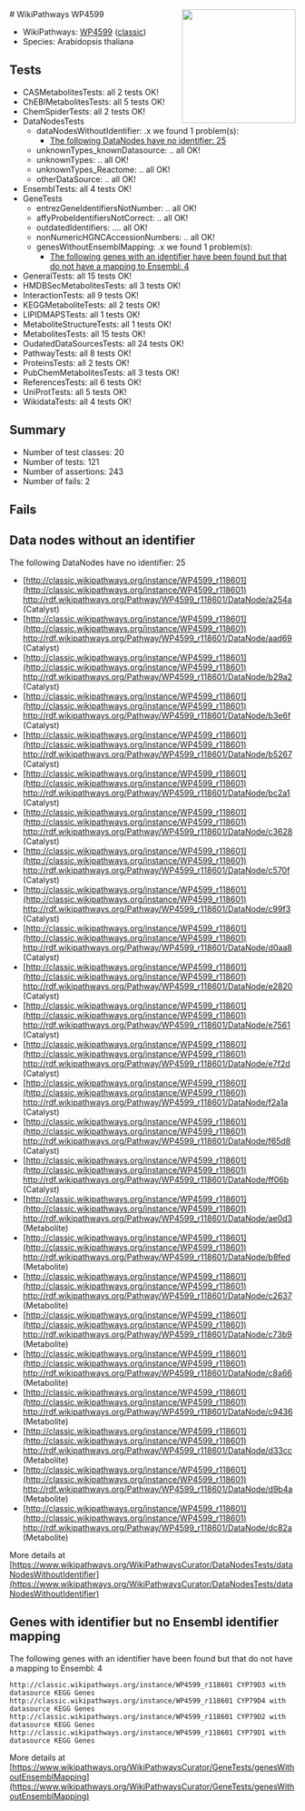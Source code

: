 <img style="float: right; width: 200px" src="https://upload.wikimedia.org/wikipedia/commons/thumb/8/83/Wplogo_with_text_500.png/640px-Wplogo_with_text_500.png" />
# WikiPathways WP4599

* WikiPathways: [WP4599](https://wikipathways.org/pathways/WP4599) ([classic](https://classic.wikipathways.org/instance/WP4599))
* Species: Arabidopsis thaliana
## Tests
* CASMetabolitesTests: all 2 tests OK!
* ChEBIMetabolitesTests: all 5 tests OK!
* ChemSpiderTests: all 2 tests OK!
* DataNodesTests
    * dataNodesWithoutIdentifier: .x we found 1 problem(s):
        * [The following DataNodes have no identifier: 25](#8792c4b4)
    * unknownTypes_knownDatasource: .. all OK!
    * unknownTypes: .. all OK!
    * unknownTypes_Reactome: .. all OK!
    * otherDataSource: .. all OK!
* EnsemblTests: all 4 tests OK!
* GeneTests
    * entrezGeneIdentifiersNotNumber: .. all OK!
    * affyProbeIdentifiersNotCorrect: .. all OK!
    * outdatedIdentifiers: .... all OK!
    * nonNumericHGNCAccessionNumbers: .. all OK!
    * genesWithoutEnsemblMapping: .x we found 1 problem(s):
        * [The following genes with an identifier have been found but that do not have a mapping to Ensembl: 4](#40286d86)
* GeneralTests: all 15 tests OK!
* HMDBSecMetabolitesTests: all 3 tests OK!
* InteractionTests: all 9 tests OK!
* KEGGMetaboliteTests: all 2 tests OK!
* LIPIDMAPSTests: all 1 tests OK!
* MetaboliteStructureTests: all 1 tests OK!
* MetabolitesTests: all 15 tests OK!
* OudatedDataSourcesTests: all 24 tests OK!
* PathwayTests: all 8 tests OK!
* ProteinsTests: all 2 tests OK!
* PubChemMetabolitesTests: all 3 tests OK!
* ReferencesTests: all 6 tests OK!
* UniProtTests: all 5 tests OK!
* WikidataTests: all 4 tests OK!


## Summary

* Number of test classes: 20
* Number of tests: 121
* Number of assertions: 243
* Number of fails: 2

## Fails

<a name="8792c4b4" />

## Data nodes without an identifier

The following DataNodes have no identifier: 25

* [http://classic.wikipathways.org/instance/WP4599_r118601](http://classic.wikipathways.org/instance/WP4599_r118601) http://rdf.wikipathways.org/Pathway/WP4599_r118601/DataNode/a254a (Catalyst)
* [http://classic.wikipathways.org/instance/WP4599_r118601](http://classic.wikipathways.org/instance/WP4599_r118601) http://rdf.wikipathways.org/Pathway/WP4599_r118601/DataNode/aad69 (Catalyst)
* [http://classic.wikipathways.org/instance/WP4599_r118601](http://classic.wikipathways.org/instance/WP4599_r118601) http://rdf.wikipathways.org/Pathway/WP4599_r118601/DataNode/b29a2 (Catalyst)
* [http://classic.wikipathways.org/instance/WP4599_r118601](http://classic.wikipathways.org/instance/WP4599_r118601) http://rdf.wikipathways.org/Pathway/WP4599_r118601/DataNode/b3e6f (Catalyst)
* [http://classic.wikipathways.org/instance/WP4599_r118601](http://classic.wikipathways.org/instance/WP4599_r118601) http://rdf.wikipathways.org/Pathway/WP4599_r118601/DataNode/b5267 (Catalyst)
* [http://classic.wikipathways.org/instance/WP4599_r118601](http://classic.wikipathways.org/instance/WP4599_r118601) http://rdf.wikipathways.org/Pathway/WP4599_r118601/DataNode/bc2a1 (Catalyst)
* [http://classic.wikipathways.org/instance/WP4599_r118601](http://classic.wikipathways.org/instance/WP4599_r118601) http://rdf.wikipathways.org/Pathway/WP4599_r118601/DataNode/c3628 (Catalyst)
* [http://classic.wikipathways.org/instance/WP4599_r118601](http://classic.wikipathways.org/instance/WP4599_r118601) http://rdf.wikipathways.org/Pathway/WP4599_r118601/DataNode/c570f (Catalyst)
* [http://classic.wikipathways.org/instance/WP4599_r118601](http://classic.wikipathways.org/instance/WP4599_r118601) http://rdf.wikipathways.org/Pathway/WP4599_r118601/DataNode/c99f3 (Catalyst)
* [http://classic.wikipathways.org/instance/WP4599_r118601](http://classic.wikipathways.org/instance/WP4599_r118601) http://rdf.wikipathways.org/Pathway/WP4599_r118601/DataNode/d0aa8 (Catalyst)
* [http://classic.wikipathways.org/instance/WP4599_r118601](http://classic.wikipathways.org/instance/WP4599_r118601) http://rdf.wikipathways.org/Pathway/WP4599_r118601/DataNode/e2820 (Catalyst)
* [http://classic.wikipathways.org/instance/WP4599_r118601](http://classic.wikipathways.org/instance/WP4599_r118601) http://rdf.wikipathways.org/Pathway/WP4599_r118601/DataNode/e7561 (Catalyst)
* [http://classic.wikipathways.org/instance/WP4599_r118601](http://classic.wikipathways.org/instance/WP4599_r118601) http://rdf.wikipathways.org/Pathway/WP4599_r118601/DataNode/e7f2d (Catalyst)
* [http://classic.wikipathways.org/instance/WP4599_r118601](http://classic.wikipathways.org/instance/WP4599_r118601) http://rdf.wikipathways.org/Pathway/WP4599_r118601/DataNode/f2a1a (Catalyst)
* [http://classic.wikipathways.org/instance/WP4599_r118601](http://classic.wikipathways.org/instance/WP4599_r118601) http://rdf.wikipathways.org/Pathway/WP4599_r118601/DataNode/f65d8 (Catalyst)
* [http://classic.wikipathways.org/instance/WP4599_r118601](http://classic.wikipathways.org/instance/WP4599_r118601) http://rdf.wikipathways.org/Pathway/WP4599_r118601/DataNode/ff06b (Catalyst)
* [http://classic.wikipathways.org/instance/WP4599_r118601](http://classic.wikipathways.org/instance/WP4599_r118601) http://rdf.wikipathways.org/Pathway/WP4599_r118601/DataNode/ae0d3 (Metabolite)
* [http://classic.wikipathways.org/instance/WP4599_r118601](http://classic.wikipathways.org/instance/WP4599_r118601) http://rdf.wikipathways.org/Pathway/WP4599_r118601/DataNode/b8fed (Metabolite)
* [http://classic.wikipathways.org/instance/WP4599_r118601](http://classic.wikipathways.org/instance/WP4599_r118601) http://rdf.wikipathways.org/Pathway/WP4599_r118601/DataNode/c2637 (Metabolite)
* [http://classic.wikipathways.org/instance/WP4599_r118601](http://classic.wikipathways.org/instance/WP4599_r118601) http://rdf.wikipathways.org/Pathway/WP4599_r118601/DataNode/c73b9 (Metabolite)
* [http://classic.wikipathways.org/instance/WP4599_r118601](http://classic.wikipathways.org/instance/WP4599_r118601) http://rdf.wikipathways.org/Pathway/WP4599_r118601/DataNode/c8a66 (Metabolite)
* [http://classic.wikipathways.org/instance/WP4599_r118601](http://classic.wikipathways.org/instance/WP4599_r118601) http://rdf.wikipathways.org/Pathway/WP4599_r118601/DataNode/c9436 (Metabolite)
* [http://classic.wikipathways.org/instance/WP4599_r118601](http://classic.wikipathways.org/instance/WP4599_r118601) http://rdf.wikipathways.org/Pathway/WP4599_r118601/DataNode/d33cc (Metabolite)
* [http://classic.wikipathways.org/instance/WP4599_r118601](http://classic.wikipathways.org/instance/WP4599_r118601) http://rdf.wikipathways.org/Pathway/WP4599_r118601/DataNode/d9b4a (Metabolite)
* [http://classic.wikipathways.org/instance/WP4599_r118601](http://classic.wikipathways.org/instance/WP4599_r118601) http://rdf.wikipathways.org/Pathway/WP4599_r118601/DataNode/dc82a (Metabolite)


More details at [https://www.wikipathways.org/WikiPathwaysCurator/DataNodesTests/dataNodesWithoutIdentifier](https://www.wikipathways.org/WikiPathwaysCurator/DataNodesTests/dataNodesWithoutIdentifier)

<a name="40286d86" />

## Genes with identifier but no Ensembl identifier mapping

The following genes with an identifier have been found but that do not have a mapping to Ensembl: 4
```
http://classic.wikipathways.org/instance/WP4599_r118601 CYP79D3 with datasource KEGG Genes
http://classic.wikipathways.org/instance/WP4599_r118601 CYP79D4 with datasource KEGG Genes
http://classic.wikipathways.org/instance/WP4599_r118601 CYP79D2 with datasource KEGG Genes
http://classic.wikipathways.org/instance/WP4599_r118601 CYP79D1 with datasource KEGG Genes
```

More details at [https://www.wikipathways.org/WikiPathwaysCurator/GeneTests/genesWithoutEnsemblMapping](https://www.wikipathways.org/WikiPathwaysCurator/GeneTests/genesWithoutEnsemblMapping)

